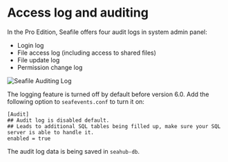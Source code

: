 # Access log and auditing

In the Pro Edition, Seafile offers four audit logs in system admin panel:

* Login log
* File access log (including access to shared files)
* File update log
* Permission change log

![Seafile Auditing Log](../images/admin-audit-log.png)

The logging feature is turned off by default before version 6.0. Add the following option to `seafevents.conf` to turn it on:

```
[Audit]
## Audit log is disabled default.
## Leads to additional SQL tables being filled up, make sure your SQL server is able to handle it.
enabled = true
```


The audit log data is being saved in `seahub-db`.
